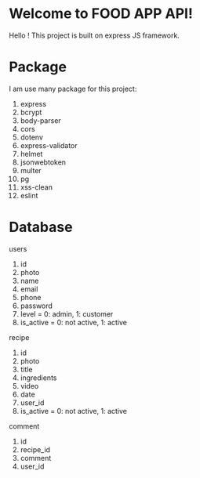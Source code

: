 # Welcome to FOOD APP API!

Hello ! This project is built on express JS framework.

# Package
I am use many package for this project:
1. express
2. bcrypt
3. body-parser
4. cors
5. dotenv
6. express-validator
7. helmet
8. jsonwebtoken
9. multer
10. pg
11. xss-clean
12. eslint  

# Database 
users
1. id 
2. photo
3. name
4. email
5. phone
6. password
7. level = 0: admin, 1: customer
8. is_active = 0: not active, 1: active

recipe
 1. id
 2. photo
 3. title
 4. ingredients
 5. video
 6. date
 7. user_id
 8. is_active = 0: not active, 1: active

comment
 1. id
 2. recipe_id
 3. comment
 4. user_id



  
